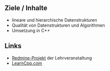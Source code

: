 ## Ziele / Inhalte

-	lineare und hierarchische Datenstrukturen
-	Qualität von Datenstrukturen und Algorithmen
-	Umsetzung in C++

## Links

-   [Redmine-Projekt](https://redmine.cs.hm.edu/projects/wise201314-braun-algdat-1) der Lehrveranstaltung
-	[LearnCpp.com](http://www.learncpp.com/)

